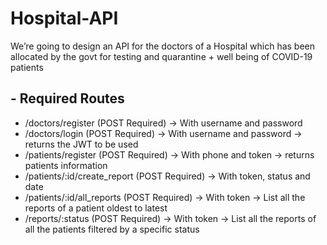 # Hospital-API

We’re going to design an API for the doctors of a Hospital which has been allocated by the govt for testing and quarantine + well being of COVID-19 patients

## - Required Routes

- /doctors/register (POST Required) → With username and password 
- /doctors/login (POST Required) → With username and password → returns the JWT to be used
- /patients/register (POST Required) → With phone and token → returns patients information 
- /patients/:id/create_report (POST Required) → With token, status and date 
- /patients/:id/all_reports (POST Required) → With token → List all the reports of a patient oldest to latest
- /reports/:status (POST Required) → With token → List all the reports of all the patients filtered by a specific status
